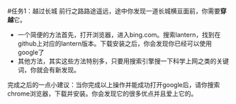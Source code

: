 #任务1：越过长城
前行之路路途遥远，途中你发现一道长城横亘面前，你需要**穿越**它。
*	一个简便的方法首先，打开浏览器，进入bing.com。搜索lantern，找到在github上对应的lantern版本。下载安装之后，你会发现你已经可以使用google了
*	其他方法，其实这些方法特别多，只要用搜索引擎搜一下科学上网之类的关键词，你就会有新发现。

完成之后的一点小建议：当你完成以上操作并能成功打开google后，请你搜索chrome浏览器，下载并安装。你会发现它的很多优点并且爱上它的。
